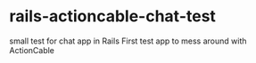 # rails-actioncable-chat-test
small test for chat app in Rails
First test app to mess around with ActionCable
